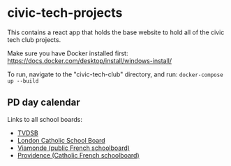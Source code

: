 # civic-tech-projects
This contains a react app that holds the base website to hold all of the civic tech club projects.

Make sure you have Docker installed first: https://docs.docker.com/desktop/install/windows-install/

To run, navigate to the "civic-tech-club" directory, and run:
`docker-compose up --build`

## PD day calendar

Links to all school boards:
* [TVDSB](https://www.tvdsb.ca/en/schools/school-year-and-religious-holiday-calendars.aspx)
* [London Catholic School Board](https://www.ldcsb.ca/apps/pages/index.jsp?uREC_ID=1076461&type=d&pREC_ID=1360086)
* [Viamonde (public French schoolboard)](https://csviamonde.ca/parents/calendriers-scolaires?gad_source=1&gbraid=0AAAAADN1RIOLNvGrT_Pig4D7cP-PBKdhI&gclid=Cj0KCQjwurS3BhCGARIsADdUH52l0_bA_T0J_wm0oOe3jrS1YOyieFzuJgKbLk7K2cBXSoWBtKXOvWgaApOjEALw_wcB)
* [Providence (Catholic French schoolboard)](https://www.cscprovidence.ca/apps/pages/index.jsp?uREC_ID=1092147&type=d&pREC_ID=1394385)
